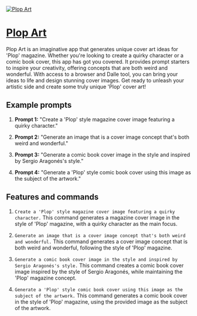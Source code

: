 [![Plop Art](https://files.oaiusercontent.com/file-hOsxgpd0QGCuEcaDFhGXvl4D?se=2123-10-19T00%3A35%3A07Z&sp=r&sv=2021-08-06&sr=b&rscc=max-age%3D31536000%2C%20immutable&rscd=attachment%3B%20filename%3De52542aa-4db4-4fcb-8de6-89ffddfb6e33.png&sig=xjjC2M3hclXZReg0Vy/U4fme2J%2BwUQNSF5uxaxUKndY%3D)](https://chat.openai.com/g/g-DsaJYGevm-plop-art)

# [Plop Art](https://chat.openai.com/g/g-DsaJYGevm-plop-art)

Plop Art is an imaginative app that generates unique cover art ideas for 'Plop' magazine. Whether you're looking to create a quirky character or a comic book cover, this app has got you covered. It provides prompt starters to inspire your creativity, offering concepts that are both weird and wonderful. With access to a browser and Dalle tool, you can bring your ideas to life and design stunning cover images. Get ready to unleash your artistic side and create some truly unique 'Plop' cover art!

## Example prompts

1. **Prompt 1:** "Create a 'Plop' style magazine cover image featuring a quirky character."

2. **Prompt 2:** "Generate an image that is a cover image concept that's both weird and wonderful."

3. **Prompt 3:** "Generate a comic book cover image in the style and inspired by Sergio Aragonés's style."

4. **Prompt 4:** "Generate a 'Plop' style comic book cover using this image as the subject of the artwork."

## Features and commands

1. `Create a 'Plop' style magazine cover image featuring a quirky character.`
   This command generates a magazine cover image in the style of 'Plop' magazine, with a quirky character as the main focus.

2. `Generate an image that is a cover image concept that's both weird and wonderful.`
   This command generates a cover image concept that is both weird and wonderful, following the style of 'Plop' magazine.

3. `Generate a comic book cover image in the style and inspired by Sergio Aragonés's style.`
   This command creates a comic book cover image inspired by the style of Sergio Aragonés, while maintaining the 'Plop' magazine concept.

4. `Generate a 'Plop' style comic book cover using this image as the subject of the artwork.`
   This command generates a comic book cover in the style of 'Plop' magazine, using the provided image as the subject of the artwork.